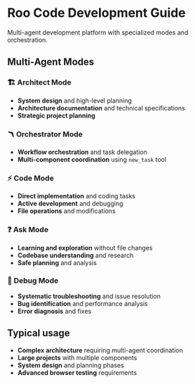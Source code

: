 # Roo Code Development Guide

Multi-agent development platform with specialized modes and orchestration.

## Multi-Agent Modes

### 🏗️ Architect Mode

-   **System design** and high-level planning
-   **Architecture documentation** and technical specifications
-   **Strategic project planning**

### 🪃 Orchestrator Mode

-   **Workflow orchestration** and task delegation
-   **Multi-component coordination** using `new_task` tool

### ⚡ Code Mode

-   **Direct implementation** and coding tasks
-   **Active development** and debugging
-   **File operations** and modifications

### ❓ Ask Mode

-   **Learning and exploration** without file changes
-   **Codebase understanding** and research
-   **Safe planning** and analysis

### 🐛 Debug Mode

-   **Systematic troubleshooting** and issue resolution
-   **Bug identification** and performance analysis
-   **Error diagnosis** and fixes

## Typical usage

-   **Complex architecture** requiring multi-agent coordination
-   **Large projects** with multiple components
-   **System design** and planning phases
-   **Advanced browser testing** requirements
